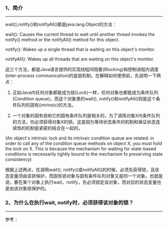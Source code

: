 ### 1、简介
---
wait(),notify()和notifyAll()都是java.lang.Object的方法：

wait(): Causes the current thread to wait until another thread invokes the notify() method or the notifyAll() method for this object.

notify(): Wakes up a single thread that is waiting on this object's monitor.

notifyAll(): Wakes up all threads that are waiting on this object's monitor.

这三个方法，都是Java语言提供的实现线程间阻塞(Blocking)和控制进程内调度(inter-process communication)的底层机制。在解释如何使用前，先说明一下两点：

1. 正如Java内任何对象都能成为锁(Lock)一样，任何对象也都能成为条件队列(Condition queue)。而这个对象里的wait(), notify()和notifyAll()则是这个条件队列的固有(intrinsic)的方法。

2. 一个对象的固有锁和它的固有条件队列是相关的，为了调用对象X内条件队列的方法，你必须获得对象X的锁。这是因为等待状态条件的机制和保证状态连续性的机制是紧密的结合在一起的。

(An object's intrinsic lock and its intrinsic condition queue are related: in order to call any of the condition queue methods on object X, you must hold the lock on X. This is because the mechanism for waiting for state-based conditions is necessarily tightly bound to the mechanism fo preserving state consistency)

根据上述两点，在调用wait(), notify()或notifyAll()的时候，必须先获得锁，且状态变量须由该锁保护，而固有锁对象与固有条件队列对象又是同一个对象。也就是说，要在某个对象上执行wait，notify，先必须锁定该对象，而对应的状态变量也是由该对象锁保护的。

### 2、为什么在执行wait, notify时，必须获得该对象的锁？
---







参考：
[]()
